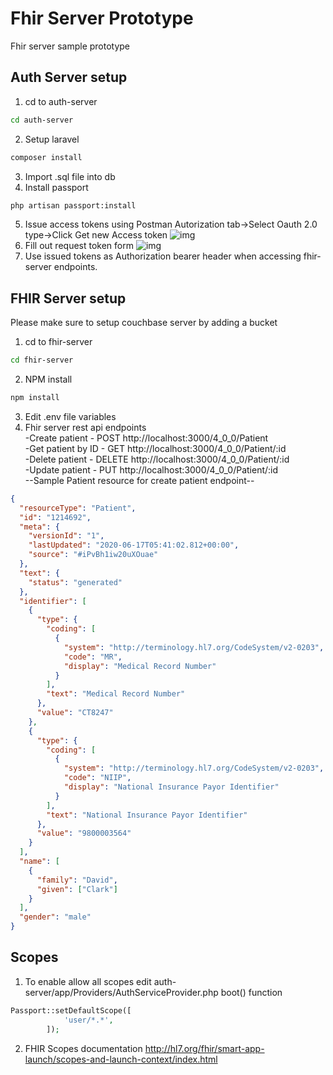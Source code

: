 # Fhir Server Prototype

Fhir server sample prototype

## Auth Server setup

1. cd to auth-server

```bash
cd auth-server
```

2. Setup laravel

```bash
composer install
```

3. Import .sql file into db
4. Install passport

```bash
php artisan passport:install
```

5. Issue access tokens using Postman Autorization tab->Select Oauth 2.0 type->Click Get new Access token
   ![img](https://i.ibb.co/6XmD0pM/instruction.png)
6. Fill out request token form
   ![img](https://i.ibb.co/j6j0Dqy/issue-tokens.png)
7. Use issued tokens as Authorization bearer header when accessing fhir-server endpoints.

## FHIR Server setup

Please make sure to setup couchbase server by adding a bucket

1. cd to fhir-server

```bash
cd fhir-server
```

2. NPM install

```bash
npm install
```

3. Edit .env file variables
4. Fhir server rest api endpoints\
   -Create patient - POST http://localhost:3000/4_0_0/Patient \
   -Get patient by ID - GET http://localhost:3000/4_0_0/Patient/:id \
   -Delete patient - DELETE http://localhost:3000/4_0_0/Patient/:id \
   -Update patient - PUT http://localhost:3000/4_0_0/Patient/:id \
   --Sample Patient resource for create patient endpoint--

```json
{
  "resourceType": "Patient",
  "id": "1214692",
  "meta": {
    "versionId": "1",
    "lastUpdated": "2020-06-17T05:41:02.812+00:00",
    "source": "#iPvBh1iw20uXOuae"
  },
  "text": {
    "status": "generated"
  },
  "identifier": [
    {
      "type": {
        "coding": [
          {
            "system": "http://terminology.hl7.org/CodeSystem/v2-0203",
            "code": "MR",
            "display": "Medical Record Number"
          }
        ],
        "text": "Medical Record Number"
      },
      "value": "CT8247"
    },
    {
      "type": {
        "coding": [
          {
            "system": "http://terminology.hl7.org/CodeSystem/v2-0203",
            "code": "NIIP",
            "display": "National Insurance Payor Identifier"
          }
        ],
        "text": "National Insurance Payor Identifier"
      },
      "value": "9800003564"
    }
  ],
  "name": [
    {
      "family": "David",
      "given": ["Clark"]
    }
  ],
  "gender": "male"
}
```

## Scopes

1. To enable allow all scopes edit auth-server/app/Providers/AuthServiceProvider.php boot() function

```php
Passport::setDefaultScope([
            'user/*.*',
        ]);
```

2. FHIR Scopes documentation <http://hl7.org/fhir/smart-app-launch/scopes-and-launch-context/index.html>
